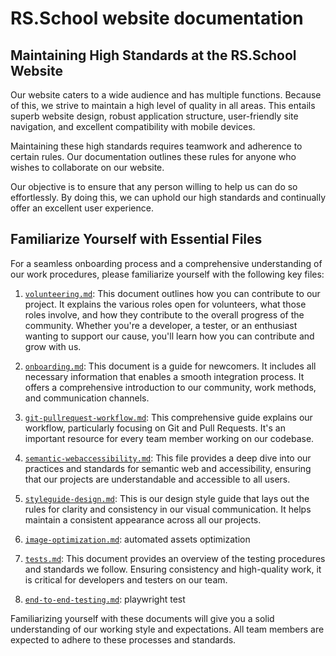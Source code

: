 # RS.School website documentation

## Maintaining High Standards at the RS.School Website

Our website caters to a wide audience and has multiple functions. Because of this, we strive to maintain a high level of quality in all areas. This entails superb website design, robust application structure, user-friendly site navigation, and excellent compatibility with mobile devices.

Maintaining these high standards requires teamwork and adherence to certain rules. Our documentation outlines these rules for anyone who wishes to collaborate on our website.

Our objective is to ensure that any person willing to help us can do so effortlessly. By doing this, we can uphold our high standards and continually offer an excellent user experience.

## Familiarize Yourself with Essential Files

For a seamless onboarding process and a comprehensive understanding of our work procedures, please familiarize yourself with the following key files:

1. [`volunteering.md`](./volunteering.md): This document outlines how you can contribute to our project. It explains the various roles open for volunteers, what those roles involve, and how they contribute to the overall progress of the community. Whether you're a developer, a tester, or an enthusiast wanting to support our cause, you'll learn how you can contribute and grow with us.

2. [`onboarding.md`](./onboarding.md): This document is a guide for newcomers. It includes all necessary information that enables a smooth integration process. It offers a comprehensive introduction to our community, work methods, and communication channels.

3. [`git-pullrequest-workflow.md`](./git-pullrequest-workflow.md): This comprehensive guide explains our workflow, particularly focusing on Git and Pull Requests. It's an important resource for every team member working on our codebase.

4. [`semantic-webaccessibility.md`](./semantic-webaccessibility.md): This file provides a deep dive into our practices and standards for semantic web and accessibility, ensuring that our projects are understandable and accessible to all users.

5. [`styleguide-design.md`](./styleguide-design.md): This is our design style guide that lays out the rules for clarity and consistency in our visual communication. It helps maintain a consistent appearance across all our projects.
 
6. [`image-optimization.md`](./image-optimization.md): automated assets optimization
 
7. [`tests.md`](./tests.md): This document provides an overview of the testing procedures and standards we follow. Ensuring consistency and high-quality work, it is critical for developers and testers on our team.

8. [`end-to-end-testing.md`](./end-to-end-testing.md):  playwright test
 

Familiarizing yourself with these documents will give you a solid understanding of our working style and expectations. All team members are expected to adhere to these processes and standards.
